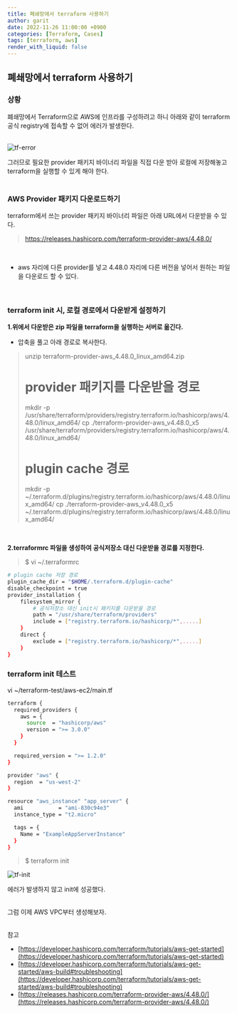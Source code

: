 ```yaml
---
title: 폐쇄망에서 terraform 사용하기
author: garit
date: 2022-11-26 11:00:00 +0900
categories: [Terraform, Cases]
tags: [terraform, aws]
render_with_liquid: false
---
```


## 폐쇄망에서 terraform 사용하기

### 상황

폐쇄망에서 Terraform으로 AWS에 인프라를 구성하려고 하니 아래와 같이 terraform 공식 registry에 접속할 수 없어 에러가 발생한다.  
<br/>

![tf-error](https://user-images.githubusercontent.com/67899732/210208324-f18d144f-40e9-40bc-a1f9-cfb2706d31ca.png)

그러므로 필요한 provider 패키지 바이너리 파일을 직접 다운 받아 로컬에 저장해놓고 terraform을 실행할 수 있게 해야 한다.  
<br/>

### AWS Provider 패키지 다운로드하기

terraform에서 쓰는 provider 패키지 바이너리 파일은 아래 URL에서 다운받을 수 있다.  
> https://releases.hashicorp.com/terraform-provider-aws/4.48.0/  
<br/>

- aws 자리에 다른 provider를 넣고 4.48.0 자리에 다른 버전을 넣어서 원하는 파일을 다운로드 할 수 있다.  
<br/>

### terraform init 시, 로컬 경로에서 다운받게 설정하기

**1.위에서 다운받은 zip 파일을 terraform을 실행하는 서버로 옮긴다.**

- 압축을 풀고 아래 경로로 복사한다.

> unzip terraform-provider-aws_4.48.0_linux_amd64.zip
> # provider 패키지를 다운받을 경로
> mkdir -p /usr/share/terraform/providers/registry.terraform.io/hashicorp/aws/4.48.0/linux_amd64/
> cp ./terraform-provider-aws_v4.48.0_x5 /usr/share/terraform/providers/registry.terraform.io/hashicorp/aws/4.48.0/linux_amd64/
> # plugin cache 경로
> mkdir -p ~/.terraform.d/plugins/registry.terraform.io/hashicorp/aws/4.48.0/linux_amd64/
> cp ./terraform-provider-aws_v4.48.0_x5 ~/.terraform.d/plugins/registry.terraform.io/hashicorp/aws/4.48.0/linux_amd64/

<br/>

**2.terraformrc 파일을 생성하여 공식저장소 대신 다운받을 경로를 지정한다.**

> $ vi ~/.terraformrc

```bash
# plugin cache 저장 경로
plugin_cache_dir = "$HOME/.terraform.d/plugin-cache"
disable_checkpoint = true
provider_installation {
	filesystem_mirror {
	    # 공식저장소 대신 init시 패키지를 다운받을 경로
		path = "/usr/share/terraform/providers"
		include = ["registry.terraform.io/hashicorp/*",.....]
	}
	direct {
		exclude = ["registry.terraform.io/hashicorp/*",.....]
	}
}

```

### terraform init 테스트

vi ~/terraform-test/aws-ec2/main.tf

```bash
terraform {
  required_providers {
    aws = {
      source  = "hashicorp/aws"
      version = ">= 3.0.0"
    }
  }

  required_version = ">= 1.2.0"
}

provider "aws" {
  region  = "us-west-2"
}

resource "aws_instance" "app_server" {
  ami           = "ami-830c94e3"
  instance_type = "t2.micro"

  tags = {
    Name = "ExampleAppServerInstance"
  }
}

```

> $ terraform init 

![tf-init](https://user-images.githubusercontent.com/67899732/210210939-fcf0e921-11ef-4255-996f-3cbedfce77d3.png)


에러가 발생하지 않고 init에 성공했다.  
<br/>

그럼 이제 AWS VPC부터 생성해보자.  
<br/>


참고
- [https://developer.hashicorp.com/terraform/tutorials/aws-get-started](https://developer.hashicorp.com/terraform/tutorials/aws-get-started)
- [https://developer.hashicorp.com/terraform/tutorials/aws-get-started/aws-build#troubleshooting](https://developer.hashicorp.com/terraform/tutorials/aws-get-started/aws-build#troubleshooting)
- [https://releases.hashicorp.com/terraform-provider-aws/4.48.0/](https://releases.hashicorp.com/terraform-provider-aws/4.48.0/)



